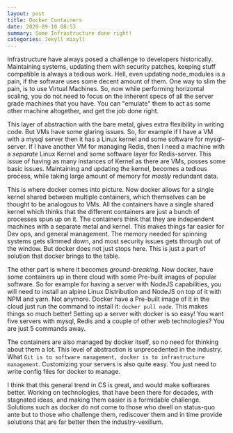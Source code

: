 ```yaml
---
layout: post
title: Docker Containers
date: 2020-09-10 08:53
summary: Some Infrastructure done right!
categories: Jekyll mixyll
---
```


Infrastructure have always posed a challenge to developers historically. Maintaining systems, updating them with security patches, keeping stuff compatible is always a tedious work. Hell, even updating node_modules is a pain, if the software uses some decent amount of them. One way to slim the pain, is to use Virtual Machines. So, now while performing horizontal scaling, you do not need to focus on the inherent specs of all the server grade machines that you have. You can "emulate" them to act as some other machine altogether, and get the job done right. 

This layer of abstraction with the bare metal, gives extra flexibility in writing code. But VMs have some glaring issues. So, for example if I have a VM with a mysql server then it has a Linux kernel and some software for mysql-server. If I have another VM for managing Redis, then I need a machine with a <em>separate</em> Linux Kernel and some software layer for Redis-server. This issue of having as many instances of Kernel as there are VMs, posses some basic issues. Maintaining and updating the kernel, becomes a tedious process, while taking large amount of memory for <em>mostly</em> redundant data.

This is where docker comes into picture. Now docker allows for a single kernel shared between multiple containers, which themselves can be thought to be analogous to VMs. All the containers have a single shared kernel which thinks that the different containers are just a bunch of processes spun up on it. The containers think that they are independent machines with a separate metal and kernel. This makes things far easier for Dev ops, and general management. The memory needed for spinning systems gets slimmed down, and most security issues gets through out of the window. But docker does not just stops here. This is just a part of solution that docker brings to the table.

The other part is where it becomes <em>ground-breaking</em>. Now docker, have some containers up in there cloud with some Pre-built images of popular software. So for example for having a server with NodeJS capabilities, you will need to install an alpine Linux Distribution and NodeJS on top of it with NPM and yarn. Not anymore. Docker have a Pre-built image of it in the cloud just run the command to install it: `docker pull node`. This makes things so much better! Setting up a server with docker is so easy! You want five servers with mysql, Redis and a couple of other web technologies? You are just 5 commands away.

The containers are also managed by docker itself, so no need for thinking about them a lot. This level of abstraction is unprecedented in the industry. What `Git is to software management, docker is to infrastructure management`. Customizing your servers is also quite easy. You just need to write config files for docker to manage.

I think that this general trend in CS is great, and would make softwares better. Working on technologies, that have been there for decades, with stagnated ideas, and making them easier is a formidable challenge. Solutions such as docker do not come to those who dwell on status-quo ante but to those who challenge them, rediscover them and in time provide solutions that are far better then the industry-vexillum.